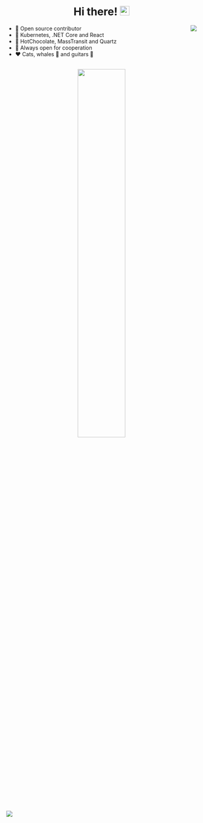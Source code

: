 <div align="center">
   <h1>Hi there! <img src="https://media.giphy.com/media/hvRJCLFzcasrR4ia7z/giphy.gif" width="25px"></h1>
</div>

<img align="right" src="https://github-readme-stats.vercel.app/api?username=sergeyshaykhullin&count_private=true&show_icons=true&hide_title=true&hide=stars" />

- 🚢 Open source contributor
- 🚀 Kubernetes, .NET Core and React
- 👑 HotChocolate, MassTransit and Quartz
- 🤝 Always open for cooperation
- ❤️ Cats, whales 🐳 and guitars 🎸

<br>

<div align="center">
   <img style="display: block;margin-left: auto;margin-right: auto;width: 50%;" src="https://github-profile-trophy.vercel.app/?username=sergeyshaykhullin&theme=flat&no-frame=true&margin-h=30&title=Commit,Followers,Issues,PullRequest" />
</div>

<!-- It is https://yhype.me/ views count tracker, please remove it or use your own -->
![](https://hit.yhype.me/github/profile?user_id=46970457)
